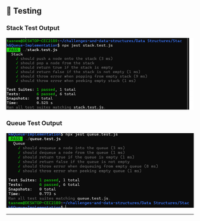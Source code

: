 
## 🧪 Testing

### Stack Test Output

![Stack Test Output](./assets/stack-test-js.png)

### Queue Test Output

![Queue Test Output](./assets/queue-test-js.png)

---